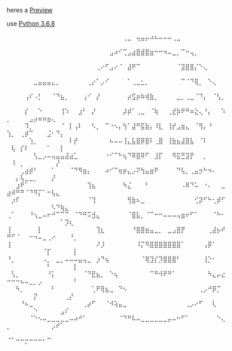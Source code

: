 heres a [Preview](https://i.catboy.group/Ze4AwOVxLK)

use [Python 3.6.8](https://www.python.org/ftp/python/3.6.8/python-3.6.8-amd64.exe)


⠀⠀⠀⠀⠀⠀⠀⠀⠀⠀⠀⠀⠀⠀⠀⠀⠀⠀⠀⠀⠀⠀⠀⠀⠀⠀⢀⣀⠀⢤⣤⡤⠴⠦⠤⠤⠤⢀⣀⠀⠀⠀⠀⠀⠀⠀⠀⠀⠀⠀⠀⠀⠀⠀⠀⠀⠀⠀⠀⠀⠀⠀⠀⠀⠀
⠀⠀⠀⠀⠀⠀⠀⠀⠀⠀⠀⠀⠀⠀⠀⠀⠀⠀⠀⠀⠀⠀⠀⣠⠴⠊⢉⣠⣴⣿⣾⣿⣶⠒⠒⠲⠤⣀⡀⠉⠒⢤⡀⠀⠀⠀⠀⠀⠀⠀⠀⠀⠀⠀⠀⠀⠀⠀⠀⠀⠀⠀⠀⠀⠀
⠀⠀⠀⠀⠀⠀⠀⠀⠀⠀⠀⠀⠀⠀⠀⠀⠀⠀⠀⠀⢀⠔⠋⣠⠔⠈⠀⣼⠟⠉⠀⠀⠀⠀⠀⠀⠀⠀⠈⣽⣿⣿⡌⠑⢄⠀⠀⠀⠀⠀⠀⠀⠀⠀⠀⠀⠀⠀⠀⠀⠀⠀⠀⠀⠀
⠀⠀⠀⠀⠀⠀⣀⣤⣤⣤⣄⡀⠀⠀⠀⠀⠀⠀⢀⡔⠁⡠⠊⠀⠀⠀⠀⠁⢀⣀⣂⡀⠀⠀⠀⠀⠀⠀⠀⠉⠈⠙⢿⡀⠀⠑⢄⠀⠀⠀⠀⠀⠀⠀⠀⠀⠀⠀⠀⠀⠀⠀⠀⠀⠀
⠀⠀⠀⠀⢠⠎⠠⡃⠀⠀⠈⠙⣦⡀⠀⠀⠀⢠⠊⠀⡜⠀⠀⠀⠀⠀⠀⡴⣫⡶⠷⢾⣷⡀⠀⠀⠀⠀⣀⡀⢀⣀⠈⠙⡄⠀⠈⢣⡀⠀⠀⠀⠀⠀⠀⠀⠀⠀⠀⠀⠀⠀⠀⠀⠀
⠀⠀⠀⠀⡎⠀⠀⠑⠀⠀⠀⠀⢸⠱⠀⠀⣰⠃⠀⡜⠀⠀⠀⠀⠀⠀⡼⡾⠁⢀⣀⠀⠈⢷⠀⠀⢀⣞⡷⠟⠛⠶⣕⢄⠘⡄⠀⠀⠱⡀⠀⠀⠀⠀⣠⡴⠶⠶⣶⢄⠀⠀⠀⠀⠀
⠀⠀⠀⠀⠹⡀⠀⠀⠀⠀⠀⠀⠈⠀⡇⢠⠇⠀⠀⠣⡀⠀⠉⠐⠢⡄⢳⠁⣼⠛⣯⣷⡄⠸⣇⠀⢸⡞⣠⣶⣄⠀⠈⢻⡄⠘⠀⠀⠀⢱⡀⠀⢀⡾⠉⠀⠀⠀⣨⠂⠙⡄⠀⠀⠀
⠀⠀⠀⠀⠀⢱⡀⠀⠀⠀⠀⠀⠀⠀⠇⡞⠀⠀⠀⠀⠀⠀⠀⠦⠤⠤⢸⣄⣧⣿⡿⣿⠇⢀⣿⠀⢸⣷⣦⣼⣿⣧⠀⠈⠇⠀⠀⠀⠀⠀⢧⠀⡎⠇⠀⠀⠀⠀⠁⠀⠀⡇⠀⠀⠀
⠀⠀⠀⠀⠀⠀⢣⣀⡠⠤⢤⣤⣤⣼⣴⣁⠀⠀⠀⠀⠀⠀⠐⠊⠉⠓⢦⠙⠿⣿⠿⠋⠀⣸⡏⠀⠀⠻⣯⣛⣽⡟⠀⠀⡀⠀⠀⠀⠀⠀⠸⠀⡀⠀⠀⠀⠀⠀⠀⠀⡜⠀⠀⠀⠀
⠀⠀⠀⢀⣴⡾⠃⠀⠀⠀⠁⠀⠀⠀⠈⠙⠻⣶⡄⠀⠀⠀⠴⠊⠉⢶⡶⣄⡠⠝⢳⣤⣶⠟⠀⠀⠀⠀⠙⢧⡀⢀⣤⡲⠓⠲⠄⠀⠀⠀⠀⡄⢧⣀⣀⡀⠀⠀⠀⡜⠀⠀⠀⠀⠀
⠀⠀⣰⠟⠁⠀⠀⠀⠀⠀⠀⠀⠀⠀⠀⠀⠀⠀⢹⣦⠀⠀⠀⠀⠀⠀⠳⣌⠀⠀⠀⠃⠀⠀⠀⠀⠀⠀⠀⠠⠿⠙⠥⠀⠐⠄⠀⠀⣀⣴⠾⠛⠛⠈⠙⠻⡍⠁⠒⢧⣄⠀⠀⠀⠀
⠀⡰⠏⠀⠀⠀⠀⠀⠀⠀⠀⠀⠀⠀⠀⠀⠀⠀⠈⢹⠀⠀⠀⠀⠀⠀⠀⢻⣷⠦⣀⠀⠀⠀⠀⠀⠀⠀⠀⠀⠀⠀⢊⡽⠋⠓⢂⡾⠋⠀⠀⠀⠀⠀⠀⠀⠀⠀⠀⠣⠙⢷⣄⠀⠀
⢀⠁⠀⠀⠀⠘⢢⣀⠤⠖⠚⠉⠉⠉⠀⠈⠙⠛⠭⣺⣄⠀⠀⠀⠀⠀⠀⠈⣿⣧⡀⠈⠉⠒⠒⠤⠤⠤⢤⣶⠖⠋⠁⠀⠀⠀⠈⠓⠂⠀⠀⠀⠀⠀⠀⠀⠀⠀⠀⠀⠀⠁⡹⢆⠀
⢸⠀⠀⠀⠀⠀⠀⡇⠀⠀⠀⠀⠀⠀⠀⠀⠀⠀⠀⠀⢹⣆⠀⠀⠀⠀⠀⠀⠘⣿⣿⣶⣤⣀⡀⠀⣀⣠⣿⡟⠀⠀⠀⠀⠀⢀⣼⡦⠞⠛⠋⠈⠀⠀⠒⠲⠤⣀⢀⠔⠀⠀⠀⠘⡀
⢸⠀⠀⠀⠀⠀⠀⠀⠀⠀⠀⠀⠀⠀⠀⠀⠀⠀⠀⠀⠜⡸⠀⠀⠀⠀⠀⠀⠀⠸⡍⠻⣿⣿⣿⣿⣿⣿⣿⠁⠀⠀⠀⠀⢠⡿⠁⠀⠀⠀⠀⠀⠀⠀⠀⠀⠀⠈⡏⠀⠀⠀⠀⠀⡇
⠘⡀⠀⠀⠀⠀⠀⠀⠠⡀⠀⣀⡀⠤⠤⠤⣤⢤⣀⠀⡰⠙⢦⠀⠀⠀⠀⠀⠀⠀⠈⢿⣹⡎⡹⣿⣿⣿⠃⠀⠀⠀⠀⠀⢸⡑⠂⠀⠀⠀⠀⠀⠀⠀⠀⠀⠀⠀⠃⠀⠀⠀⠀⠀⡇
⠀⢣⡀⠀⠀⠀⠀⠀⠀⠘⡅⠀⠀⠀⠀⠀⠀⠈⠙⣟⣦⡀⠀⠑⢦⠀⠀⠀⠀⠀⠀⠀⠉⠛⠺⠟⠛⠁⠀⠀⠀⠀⠀⠀⠀⠳⣄⡤⣔⠒⠒⠒⠦⠤⣀⡀⡠⠀⠀⠀⠀⠀⠀⠀⠃
⠀⠀⠳⡀⠀⠀⠀⠀⠀⠀⠃⠀⠀⠀⠀⠀⠀⠀⠀⢁⠟⢿⣦⣀⠀⠙⠢⠀⠀⠀⠀⠀⠀⠀⠀⠀⠀⠀⠀⠀⠀⠀⠀⢀⡠⠚⡿⡉⠀⠀⠀⠀⠀⠀⠀⡝⠀⠀⠀⠀⠀⠀⢀⡜⠀
⠀⠀⠀⠘⠦⣀⠀⠀⠀⠀⠀⠀⠀⠀⠀⠀⠀⢀⡴⠋⠀⠀⠈⠺⢵⣤⣀⠀⠀⠀⠀⠀⠀⠀⠀⠀⠀⠀⠀⠀⢀⡠⠔⠋⠀⠀⢇⠀⠀⠀⠀⠀⠀⠀⠀⠑⠀⠀⠀⠀⠀⣠⠎⠀⠀
⠀⠀⠀⠀⠀⠈⠑⠢⠤⣀⣀⣀⣀⣀⠤⠴⠚⠁⠀⠀⠀⠀⠀⠀⠀⠈⠙⠛⠧⠤⣀⣀⣀⣀⣀⣀⡤⠤⠒⠋⠁⠀⠀⠀⠀⠀⠀⠑⢄⡀⠀⠀⠀⠀⠀⠀⠀⠀⠀⡠⠞⠁⠀⠀⠀
⠀⠀⠀⠀⠀⠀⠀⠀⠀⠀⠀⠀⠀⠀⠀⠀⠀⠀⠀⠀⠀⠀⠀⠀⠀⠀⠀⠀⠀⠀⠀⠀⠀⠀⠀⠀⠀⠀⠀⠀⠀⠀⠀⠀⠀⠀⠀⠀⠀⠈⠁⠒⠒⡒⠒⠒⠒⠂⠉⠀⠀⠀⠀⠀⠀
